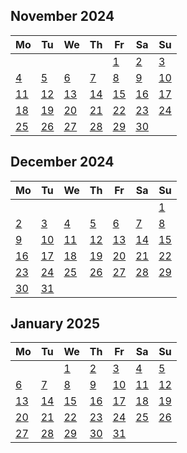 ##
<!--LupinCalendarBegins--><div class="logseq-tools-calendar"><h2>November 2024</h2><table><thead><tr><th>Mo</th><th>Tu</th><th>We</th><th>Th</th><th>Fr</th><th>Sa</th><th>Su</th></tr></thead><tbody><tr><td></td><td></td><td></td><td></td><td><a data-ref="Nov 1st, 2024" href="#/page/Nov 1st, 2024" class="page-ref outofmonth">1</a></td><td><a data-ref="Nov 2nd, 2024" href="#/page/Nov 2nd, 2024" class="page-ref outofmonth">2</a></td><td><a data-ref="Nov 3rd, 2024" href="#/page/Nov 3rd, 2024" class="page-ref outofmonth">3</a></td></tr><tr><td><a data-ref="Nov 4th, 2024" href="#/page/Nov 4th, 2024" class="page-ref outofmonth">4</a></td><td><a data-ref="Nov 5th, 2024" href="#/page/Nov 5th, 2024" class="page-ref outofmonth">5</a></td><td><a data-ref="Nov 6th, 2024" href="#/page/Nov 6th, 2024" class="page-ref outofmonth">6</a></td><td><a data-ref="Nov 7th, 2024" href="#/page/Nov 7th, 2024" class="page-ref outofmonth">7</a></td><td><a data-ref="Nov 8th, 2024" href="#/page/Nov 8th, 2024" class="page-ref outofmonth">8</a></td><td><a data-ref="Nov 9th, 2024" href="#/page/Nov 9th, 2024" class="page-ref outofmonth">9</a></td><td><a data-ref="Nov 10th, 2024" href="#/page/Nov 10th, 2024" class="page-ref outofmonth">10</a></td></tr><tr><td><a data-ref="Nov 11th, 2024" href="#/page/Nov 11th, 2024" class="page-ref outofmonth">11</a></td><td><a data-ref="Nov 12th, 2024" href="#/page/Nov 12th, 2024" class="page-ref outofmonth">12</a></td><td><a data-ref="Nov 13th, 2024" href="#/page/Nov 13th, 2024" class="page-ref outofmonth">13</a></td><td><a data-ref="Nov 14th, 2024" href="#/page/Nov 14th, 2024" class="page-ref outofmonth">14</a></td><td><a data-ref="Nov 15th, 2024" href="#/page/Nov 15th, 2024" class="page-ref outofmonth">15</a></td><td><a data-ref="Nov 16th, 2024" href="#/page/Nov 16th, 2024" class="page-ref outofmonth">16</a></td><td><a data-ref="Nov 17th, 2024" href="#/page/Nov 17th, 2024" class="page-ref outofmonth">17</a></td></tr><tr><td><a data-ref="Nov 18th, 2024" href="#/page/Nov 18th, 2024" class="page-ref outofmonth">18</a></td><td><a data-ref="Nov 19th, 2024" href="#/page/Nov 19th, 2024" class="page-ref outofmonth">19</a></td><td><a data-ref="Nov 20th, 2024" href="#/page/Nov 20th, 2024" class="page-ref outofmonth">20</a></td><td><a data-ref="Nov 21st, 2024" href="#/page/Nov 21st, 2024" class="page-ref outofmonth">21</a></td><td><a data-ref="Nov 22nd, 2024" href="#/page/Nov 22nd, 2024" class="page-ref outofmonth">22</a></td><td><a data-ref="Nov 23rd, 2024" href="#/page/Nov 23rd, 2024" class="page-ref outofmonth">23</a></td><td><a data-ref="Nov 24th, 2024" href="#/page/Nov 24th, 2024" class="page-ref outofmonth">24</a></td></tr><tr><td><a data-ref="Nov 25th, 2024" href="#/page/Nov 25th, 2024" class="page-ref outofmonth">25</a></td><td><a data-ref="Nov 26th, 2024" href="#/page/Nov 26th, 2024" class="page-ref outofmonth">26</a></td><td><a data-ref="Nov 27th, 2024" href="#/page/Nov 27th, 2024" class="page-ref outofmonthpage-ref page-exists outofmonth">27</a></td><td><a data-ref="Nov 28th, 2024" href="#/page/Nov 28th, 2024" class="page-ref outofmonth">28</a></td><td><a data-ref="Nov 29th, 2024" href="#/page/Nov 29th, 2024" class="page-ref outofmonth">29</a></td><td><a data-ref="Nov 30th, 2024" href="#/page/Nov 30th, 2024" class="page-ref outofmonth">30</a></td><td></td></tr></tbody></table></div><!--LupinCalendarEnds-->
##
<!--LupinCalendarBegins--><div class="logseq-tools-calendar"><h2>December 2024</h2><table><thead><tr><th>Mo</th><th>Tu</th><th>We</th><th>Th</th><th>Fr</th><th>Sa</th><th>Su</th></tr></thead><tbody><tr><td></td><td></td><td></td><td></td><td></td><td></td><td><a data-ref="Dec 1st, 2024" href="#/page/Dec 1st, 2024" class="page-ref page-exists">1</a></td></tr><tr><td><a data-ref="Dec 2nd, 2024" href="#/page/Dec 2nd, 2024" class="page-ref today">2</a></td><td><a data-ref="Dec 3rd, 2024" href="#/page/Dec 3rd, 2024" class="page-ref">3</a></td><td><a data-ref="Dec 4th, 2024" href="#/page/Dec 4th, 2024" class="page-ref">4</a></td><td><a data-ref="Dec 5th, 2024" href="#/page/Dec 5th, 2024" class="page-ref">5</a></td><td><a data-ref="Dec 6th, 2024" href="#/page/Dec 6th, 2024" class="page-ref">6</a></td><td><a data-ref="Dec 7th, 2024" href="#/page/Dec 7th, 2024" class="page-ref">7</a></td><td><a data-ref="Dec 8th, 2024" href="#/page/Dec 8th, 2024" class="page-ref">8</a></td></tr><tr><td><a data-ref="Dec 9th, 2024" href="#/page/Dec 9th, 2024" class="page-ref">9</a></td><td><a data-ref="Dec 10th, 2024" href="#/page/Dec 10th, 2024" class="page-ref">10</a></td><td><a data-ref="Dec 11th, 2024" href="#/page/Dec 11th, 2024" class="page-ref">11</a></td><td><a data-ref="Dec 12th, 2024" href="#/page/Dec 12th, 2024" class="page-ref">12</a></td><td><a data-ref="Dec 13th, 2024" href="#/page/Dec 13th, 2024" class="page-ref">13</a></td><td><a data-ref="Dec 14th, 2024" href="#/page/Dec 14th, 2024" class="page-ref">14</a></td><td><a data-ref="Dec 15th, 2024" href="#/page/Dec 15th, 2024" class="page-ref">15</a></td></tr><tr><td><a data-ref="Dec 16th, 2024" href="#/page/Dec 16th, 2024" class="page-ref">16</a></td><td><a data-ref="Dec 17th, 2024" href="#/page/Dec 17th, 2024" class="page-ref">17</a></td><td><a data-ref="Dec 18th, 2024" href="#/page/Dec 18th, 2024" class="page-ref">18</a></td><td><a data-ref="Dec 19th, 2024" href="#/page/Dec 19th, 2024" class="page-ref">19</a></td><td><a data-ref="Dec 20th, 2024" href="#/page/Dec 20th, 2024" class="page-ref">20</a></td><td><a data-ref="Dec 21st, 2024" href="#/page/Dec 21st, 2024" class="page-ref">21</a></td><td><a data-ref="Dec 22nd, 2024" href="#/page/Dec 22nd, 2024" class="page-ref">22</a></td></tr><tr><td><a data-ref="Dec 23rd, 2024" href="#/page/Dec 23rd, 2024" class="page-ref">23</a></td><td><a data-ref="Dec 24th, 2024" href="#/page/Dec 24th, 2024" class="page-ref">24</a></td><td><a data-ref="Dec 25th, 2024" href="#/page/Dec 25th, 2024" class="page-ref">25</a></td><td><a data-ref="Dec 26th, 2024" href="#/page/Dec 26th, 2024" class="page-ref">26</a></td><td><a data-ref="Dec 27th, 2024" href="#/page/Dec 27th, 2024" class="page-ref">27</a></td><td><a data-ref="Dec 28th, 2024" href="#/page/Dec 28th, 2024" class="page-ref">28</a></td><td><a data-ref="Dec 29th, 2024" href="#/page/Dec 29th, 2024" class="page-ref">29</a></td></tr><tr><td><a data-ref="Dec 30th, 2024" href="#/page/Dec 30th, 2024" class="page-ref">30</a></td><td><a data-ref="Dec 31st, 2024" href="#/page/Dec 31st, 2024" class="page-ref">31</a></td><td></td><td></td><td></td><td></td><td></td></tr></tbody></table></div><!--LupinCalendarEnds-->
##
<!--LupinCalendarBegins--><div class="logseq-tools-calendar"><h2>January 2025</h2><table><thead><tr><th>Mo</th><th>Tu</th><th>We</th><th>Th</th><th>Fr</th><th>Sa</th><th>Su</th></tr></thead><tbody><tr><td></td><td></td><td><a data-ref="Jan 1st, 2025" href="#/page/Jan 1st, 2025" class="page-ref outofmonth">1</a></td><td><a data-ref="Jan 2nd, 2025" href="#/page/Jan 2nd, 2025" class="page-ref outofmonth">2</a></td><td><a data-ref="Jan 3rd, 2025" href="#/page/Jan 3rd, 2025" class="page-ref outofmonth">3</a></td><td><a data-ref="Jan 4th, 2025" href="#/page/Jan 4th, 2025" class="page-ref outofmonth">4</a></td><td><a data-ref="Jan 5th, 2025" href="#/page/Jan 5th, 2025" class="page-ref outofmonth">5</a></td></tr><tr><td><a data-ref="Jan 6th, 2025" href="#/page/Jan 6th, 2025" class="page-ref outofmonth">6</a></td><td><a data-ref="Jan 7th, 2025" href="#/page/Jan 7th, 2025" class="page-ref outofmonth">7</a></td><td><a data-ref="Jan 8th, 2025" href="#/page/Jan 8th, 2025" class="page-ref outofmonth">8</a></td><td><a data-ref="Jan 9th, 2025" href="#/page/Jan 9th, 2025" class="page-ref outofmonth">9</a></td><td><a data-ref="Jan 10th, 2025" href="#/page/Jan 10th, 2025" class="page-ref outofmonth">10</a></td><td><a data-ref="Jan 11th, 2025" href="#/page/Jan 11th, 2025" class="page-ref outofmonth">11</a></td><td><a data-ref="Jan 12th, 2025" href="#/page/Jan 12th, 2025" class="page-ref outofmonth">12</a></td></tr><tr><td><a data-ref="Jan 13th, 2025" href="#/page/Jan 13th, 2025" class="page-ref outofmonth">13</a></td><td><a data-ref="Jan 14th, 2025" href="#/page/Jan 14th, 2025" class="page-ref outofmonth">14</a></td><td><a data-ref="Jan 15th, 2025" href="#/page/Jan 15th, 2025" class="page-ref outofmonth">15</a></td><td><a data-ref="Jan 16th, 2025" href="#/page/Jan 16th, 2025" class="page-ref outofmonth">16</a></td><td><a data-ref="Jan 17th, 2025" href="#/page/Jan 17th, 2025" class="page-ref outofmonth">17</a></td><td><a data-ref="Jan 18th, 2025" href="#/page/Jan 18th, 2025" class="page-ref outofmonth">18</a></td><td><a data-ref="Jan 19th, 2025" href="#/page/Jan 19th, 2025" class="page-ref outofmonth">19</a></td></tr><tr><td><a data-ref="Jan 20th, 2025" href="#/page/Jan 20th, 2025" class="page-ref outofmonth">20</a></td><td><a data-ref="Jan 21st, 2025" href="#/page/Jan 21st, 2025" class="page-ref outofmonth">21</a></td><td><a data-ref="Jan 22nd, 2025" href="#/page/Jan 22nd, 2025" class="page-ref outofmonth">22</a></td><td><a data-ref="Jan 23rd, 2025" href="#/page/Jan 23rd, 2025" class="page-ref outofmonth">23</a></td><td><a data-ref="Jan 24th, 2025" href="#/page/Jan 24th, 2025" class="page-ref outofmonth">24</a></td><td><a data-ref="Jan 25th, 2025" href="#/page/Jan 25th, 2025" class="page-ref outofmonth">25</a></td><td><a data-ref="Jan 26th, 2025" href="#/page/Jan 26th, 2025" class="page-ref outofmonth">26</a></td></tr><tr><td><a data-ref="Jan 27th, 2025" href="#/page/Jan 27th, 2025" class="page-ref outofmonth">27</a></td><td><a data-ref="Jan 28th, 2025" href="#/page/Jan 28th, 2025" class="page-ref outofmonth">28</a></td><td><a data-ref="Jan 29th, 2025" href="#/page/Jan 29th, 2025" class="page-ref outofmonth">29</a></td><td><a data-ref="Jan 30th, 2025" href="#/page/Jan 30th, 2025" class="page-ref outofmonth">30</a></td><td><a data-ref="Jan 31st, 2025" href="#/page/Jan 31st, 2025" class="page-ref outofmonth">31</a></td><td></td><td></td></tr></tbody></table></div><!--LupinCalendarEnds-->
